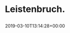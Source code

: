 ---
retweeted: false
source: <a href="http://www.samruston.co.uk" rel="nofollow">Flamingo for Android</a>
entities:
  user_mentions: []
  urls: []
  symbols: []
  media:
  - expanded_url: https://twitter.com/bascht/status/1104732252116791296/photo/1
    indices:
    - '14'
    - '37'
    url: https://t.co/PEAE82Ivam
    media_url: http://pbs.twimg.com/media/D1TMIEPXcAYNoC_.jpg
    id_str: '1104732247561826310'
    id: '1104732247561826310'
    media_url_https: https://pbs.twimg.com/media/D1TMIEPXcAYNoC_.jpg
    sizes:
      medium:
        w: '1200'
        h: '900'
        resize: fit
      thumb:
        w: '150'
        h: '150'
        resize: crop
      small:
        w: '680'
        h: '510'
        resize: fit
      large:
        w: '2048'
        h: '1536'
        resize: fit
    type: photo
    display_url: pic.twitter.com/PEAE82Ivam
  hashtags: []
display_text_range:
- '0'
- '37'
favorite_count: '12'
id_str: '1104732252116791296'
truncated: false
retweet_count: '0'
id: '1104732252116791296'
possibly_sensitive: false
created_at: Sun Mar 10 13:14:28 +0000 2019
favorited: false
full_text: Leistenbruch.
lang: de
extended_entities:
  media:
  - expanded_url: https://twitter.com/bascht/status/1104732252116791296/photo/1
    indices:
    - '14'
    - '37'
    url: https://t.co/PEAE82Ivam
    media_url: http://pbs.twimg.com/media/D1TMIEPXcAYNoC_.jpg
    id_str: '1104732247561826310'
    id: '1104732247561826310'
    media_url_https: https://pbs.twimg.com/media/D1TMIEPXcAYNoC_.jpg
    sizes:
      medium:
        w: '1200'
        h: '900'
        resize: fit
      thumb:
        w: '150'
        h: '150'
        resize: crop
      small:
        w: '680'
        h: '510'
        resize: fit
      large:
        w: '2048'
        h: '1536'
        resize: fit
    type: photo
    display_url: pic.twitter.com/PEAE82Ivam
tags:
- pesos/twitter
date: '2019-03-10T13:14:28+00:00'
src: https://twitter.com/bascht/status/1104732252116791296
original_url: https://twitter.com/bascht/status/1104732252116791296
type: twitter_tweet
media_url: https://img.bascht.com/twitter/pbs.twimg.com/media/D1TMIEPXcAYNoC_.jpg
text: Leistenbruch.
title: 'Leistenbruch.

  '

---